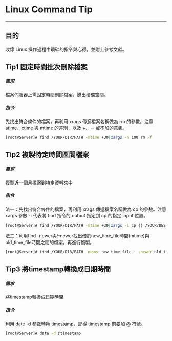 # Linux Command Tip
---
## 目的
收錄 Linux 操作過程中瑣碎的指令與心得，並附上參考文獻。

## Tip1	固定時間批次刪除檔案
##### 需求
檔案伺服器上需固定時間刪除檔案，騰出硬碟空間。
##### 指令
先找出符合條件的檔案，再利用 xrags 傳遞檔案名稱做為 rm 的參數。注意 atime、ctime 與 mtime 的差別，以及 +、－ 或不加的意義。
```bash
[root@Server]# find /YOUR/DIR/PATH -mtime +30|xargs -n 100 rm -f
```
## Tip2	複製特定時間區間檔案
##### 需求
複製近一個月檔案到特定資料夾中
##### 指令
法一：先找出符合條件的檔案，再利用 xrags 傳遞檔案名稱做為 cp 的參數。注意 xargs 參數 -i 代表將 find 指令的 output 指定到 cp 的指定 input 位置。
```bash
[root@Server]# find /YOUR/DIR/PATH -mtime +30|xargs -i cp {} /YOUR/DEST/DIR/PATH
```
法二：利用find -newer與!-newer找出借於new_time_file時間(mtime)與old_time_file時間之間的檔案，再進行複製。
```bash
[root@Server]# find /YOUR/DIR/PATH -newer new_time_file ! -newer old_time_file|xargs -i cp {} /YOUR/DEST/DIR/PATH
```
## Tip3	將timestamp轉換成日期時間
##### 需求
將timestamp轉換成日期時間
##### 指令
利用 date -d 參數轉換 timestamp，記得 timestamp 前要加 @ 符號。
```bash
[root@Server]# date -d @timestamp
```
